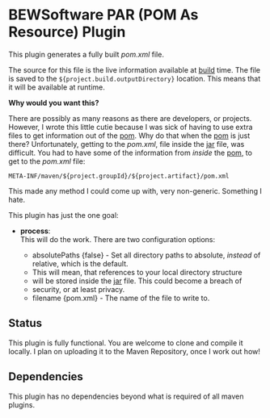 # BEWSoftware PAR (POM As Resource) Plugin

This plugin generates a fully built *pom.xml* file.

The source for this file is the live information available at <u>build</u>
time. The file is saved to the `${project.build.outputDirectory}` location.
This means that it will be available at runtime.

**Why would you want this?**

There are possibly as many reasons as there are developers, or projects.
However, I wrote this little cutie because I was sick of having to use
extra files to get information out of the <u>pom</u>. Why do that when
the <u>pom</u> is just there? Unfortunately, getting to the *pom.xml*, 
file inside the <u>jar</u> file, was difficult. You had to have some of 
the information from *inside* the <u>pom</u>, to get to the *pom.xml* file:

`META-INF/maven/${project.groupId}/${project.artifact}/pom.xml`

This made any method I could come up with, very non-generic. Something I
hate.

This plugin has just the one goal:

- **process**:  
This will do the work. There are two configuration options:

    - absolutePaths {false} - Set all directory paths to absolute, *instead* of 
relative, which is the default.
     * This will mean, that references to your local directory structure
     * will be stored inside the <u>jar</u> file. This could become a breach of
     * security, or at least privacy.
    - filename {pom.xml} - The name of the file to write to.

## Status
This plugin is fully functional. You are welcome to clone and compile
it locally.  I plan on uploading it to the Maven Repository, once I
work out how!

## Dependencies
This plugin has no dependencies beyond what is required of all maven
plugins.
